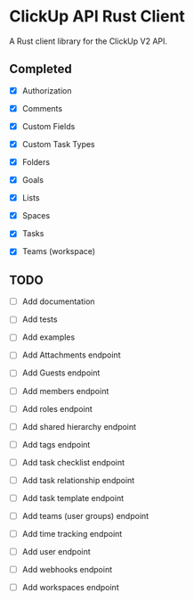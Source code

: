 # ClickUp API Rust Client

A Rust client library for the ClickUp V2 API.


## Completed

- [x] Authorization
- [x] Comments
- [x] Custom Fields
- [x] Custom Task Types
- [x] Folders
- [x] Goals
- [x] Lists
- [x] Spaces
- [x] Tasks
- [x] Teams (workspace)


## TODO
- [ ] Add documentation
- [ ] Add tests
- [ ] Add examples
- [ ] Add Attachments endpoint
- [ ] Add Guests endpoint
- [ ] Add members endpoint
- [ ] Add roles endpoint
- [ ] Add shared hierarchy endpoint
- [ ] Add tags endpoint
- [ ] Add task checklist endpoint
- [ ] Add task relationship endpoint
- [ ] Add task template endpoint
- [ ] Add teams (user groups) endpoint
- [ ] Add time tracking endpoint
- [ ] Add user endpoint
- [ ] Add webhooks endpoint
- [ ] Add workspaces endpoint




